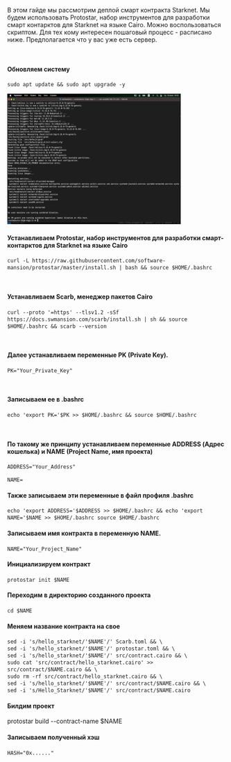 В этом гайде мы рассмотрим деплой смарт контракта Starknet. Мы будем использовать Protostar, набор инструментов для разработки смарт контарктов для Starknet на языке Cairo. Можно воспользоваться скриптом. Для тех кому интересен пошаговый процесс - расписано ниже. Предполагается что у вас уже есть сервер.

<br>

#### Обновляем систему
```
sudo apt update && sudo apt upgrade -y
```
<img width="400px" height="300px" src="img/img-1.png">

<br>

#### Устанавливаем Protostar, набор инструментов для разработки смарт-контарктов для Starknet на языке Cairo
```
curl -L https://raw.githubusercontent.com/software-mansion/protostar/master/install.sh | bash && source $HOME/.bashrc
```

<br>

#### Устанавливаем Scarb, менеджер пакетов Cairo
```
curl --proto '=https' --tlsv1.2 -sSf https://docs.swmansion.com/scarb/install.sh | sh && source $HOME/.bashrc && scarb --version
```

<br>

#### Далее устанавливаем переменные PK (Private Key).
```
PK="Your_Private_Key"
```

<br>

#### Записываем ее в .bashrc
```
echo 'export PK='$PK >> $HOME/.bashrc && source $HOME/.bashrc
```

<br>

#### По такому же принципу устанавливаем переменные ADDRESS (Адрес кошелька) и NAME (Project Name, имя проекта)
```
ADDRESS="Your_Address"
```
```
NAME=
```

<p>

#### Также записываем эти переменные в файл профиля .bashrc
```
echo 'export ADDRESS='$ADDRESS >> $HOME/.bashrc && echo 'export NAME='$NAME >> $HOME/.bashrc source $HOME/.bashrc
```
</p>


#### Записываем имя контракта в переменную NAME. 
```
NAME="Your_Project_Name"
```

#### Инициализируем контракт
```
protostar init $NAME
```

#### Переходим в директорию созданного проекта
```
cd $NAME
```


#### Меняем название контракта на свое
```
sed -i 's/hello_starknet/'$NAME'/' Scarb.toml && \
sed -i 's/hello_starknet/'$NAME'/' protostar.toml && \
sed -i 's/hello_starknet/'$NAME'/' src/contract.cairo && \
sudo cat 'src/contract/hello_starknet.cairo' >> src/contract/$NAME.cairo && \
sudo rm -rf src/contract/hello_starknet.cairo && \
sed -i 's/hello_starknet/'$NAME'/' src/contract/$NAME.cairo && \
sed -i 's/Hello_Starknet/'$NAME'/' src/contract/$NAME.cairo
```

#### Билдим проект
protostar build --contract-name $NAME


#### Записываем полученный хэш
```
HASH="0x......"


```
